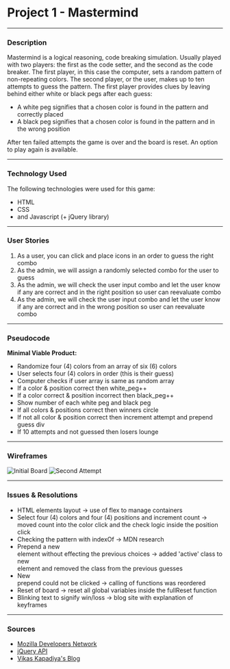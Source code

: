 # Project 1 - Mastermind

---

### Description
Mastermind is a logical reasoning, code breaking simulation. Usually played with two players: the first as the code setter, and the second as the code breaker. The first player, in this case the computer, sets a random pattern of non-repeating colors. The second player, or the user, makes up to ten attempts to guess the pattern. The first player provides clues by leaving behind either white or black pegs after each guess: 

* A white peg signifies that a chosen color is found in the pattern and correctly placed
* A black peg signifies that a chosen color is found in the pattern and in the wrong position

After ten failed attempts the game is over and the board is reset. An option to play again is available.

---

### Technology Used
The following technologies were used for this game:

* HTML
* CSS
* and Javascript (+ jQuery library)

---

### User Stories
1. As a user, you can click and place icons in an order to guess the right combo
2. As the admin, we will assign a randomly selected combo for the user to guess
3. As the admin, we will check the user input combo and let the user know if any are correct and in the right position so user can reevaluate combo
4. As the admin, we will check the user input combo and let the user know if any are correct and in the wrong position so user can reevaluate combo

---

### Pseudocode
**Minimal Viable Product:**

* Randomize four (4) colors from an array of six (6) colors
* User selects four (4) colors in order (this is their guess)
* Computer checks if user array is same as random array
* If a color & position correct then white_peg++
* If a color correct & position incorrect then black_peg++
* Show number of each white peg and black peg
* If all colors & positions correct then winners circle
* If not all color & position correct then increment attempt and prepend guess div
* If 10 attempts and not guessed then losers lounge

---

### Wireframes
![Initial Board](http://i.imgur.com/xPIO9jF.png)
![Second Attempt](http://i.imgur.com/ISDu7xp.png)

---

### Issues & Resolutions

* HTML elements layout -> use of flex to manage containers
* Select four (4) colors and four (4) positions and increment count -> moved count into the color click and the check logic inside the position click
* Checking the pattern with indexOf -> MDN research
* Prepend a new <div> element without effecting the previous choices -> added 'active' class to new <div> element and removed the class from the previous guesses
* New <div> prepend could not be clicked -> calling of functions was reordered
* Reset of board -> reset all global variables inside the fullReset function
* Blinking text to signify win/loss -> blog site with explanation of keyframes

---

### Sources

* [Mozilla Developers Network](https://developer.mozilla.org/en-US/docs/Web/JavaScript)
* [jQuery API](http://api.jquery.com/)
* [Vikas Kapadiya's Blog](https://www.kapadiya.net/snippets/how-to-make-blinking-flashing-text-with-css3-and-jquery/)
